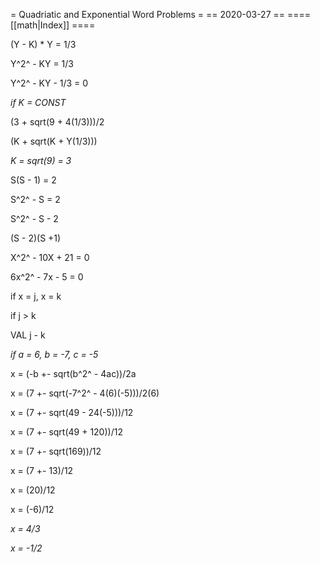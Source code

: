 = Quadriatic and Exponential Word Problems =
== 2020-03-27 ==
==== [[math|Index]] ====

(Y - K) * Y = 1/3

Y^2^ - KY = 1/3

Y^2^ - KY - 1/3 = 0

_if K = CONST_

(3 + sqrt(9 + 4(1/3)))/2

(K + sqrt(K + Y(1/3)))

*_K = sqrt(9) = 3_*

S(S - 1) = 2

S^2^ - S = 2

S^2^ - S - 2

(S - 2)(S +1)

X^2^ - 10X + 21 = 0


6x^2^ - 7x - 5 = 0

if x = j, x = k

if j > k

VAL j - k

_if a = 6, b = -7, c = -5_

x = (-b +- sqrt(b^2^ - 4ac))/2a

x = (7 +- sqrt(-7^2^ - 4(6)(-5)))/2(6)

x = (7 +- sqrt(49 - 24(-5)))/12

x = (7 +- sqrt(49 + 120))/12

x = (7 +- sqrt(169))/12

x = (7 +- 13)/12

x = (20)/12

x = (-6)/12

*_x = 4/3_*

*_x = -1/2_*
